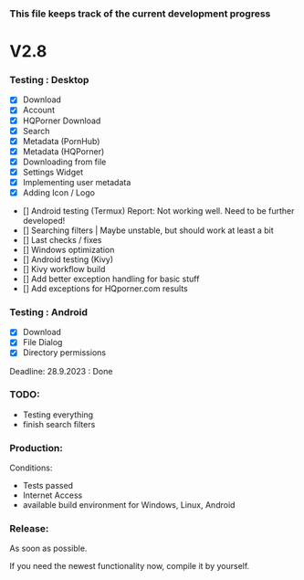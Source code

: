 ### This file keeps track of the current development progress


# V2.8

### Testing : Desktop

- [x] Download
- [x] Account
- [x] HQPorner Download
- [x] Search
- [x] Metadata (PornHub)
- [x] Metadata (HQPorner)
- [x] Downloading from file
- [x] Settings Widget
- [x] Implementing user metadata
- [x] Adding Icon / Logo
- [] Android testing (Termux) Report: Not working well. Need to be further developed!
- [] Searching filters | Maybe unstable, but should work at least a bit
- [] Last checks / fixes
- [] Windows optimization
- [] Android testing (Kivy)
- [] Kivy workflow build
- [] Add better exception handling for basic stuff
- [] Add exceptions for HQporner.com results


### Testing : Android

- [x] Download
- [x] File Dialog
- [x] Directory permissions

Deadline: 28.9.2023 : Done

### TODO:
- Testing everything
- finish search filters

### Production:

Conditions:

- Tests passed
- Internet Access
- available build environment for Windows, Linux, Android


### Release:

As soon as possible.

If you need the newest functionality now, compile it by yourself.